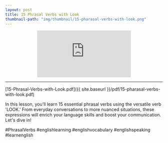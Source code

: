 ```yaml
---
layout: post
title: 15 Phrasal Verbs with Look
thumbnail-path: "img/thumbnail/15-pharasal-verbs-with-look.png"
---
```


<div style="text-align:center;width:100%">
<iframe
src="https://www.youtube.com/embed/FRPoh0ws2YU" 
frameborder="0" 
allow="accelerometer; autoplay; encrypted-media; gyroscope; picture-in-picture" 
allowfullscreen></iframe>
</div>

<hr/>

[15-Phrasal-Verbs-with-Look.pdf]({{ site.baseurl }}/pdf/15-pharasal-verbs-with-look.pdf)

In this lesson, you’ll learn 15 essential phrasal verbs using the versatile verb 'LOOK.' From everyday conversations to more nuanced situations, these expressions will enrich your language skills and boost your communication. Let's dive in! 

#PhrasalVerbs #englishlearning #englishvocabulary #englishspeaking #learnenglish 